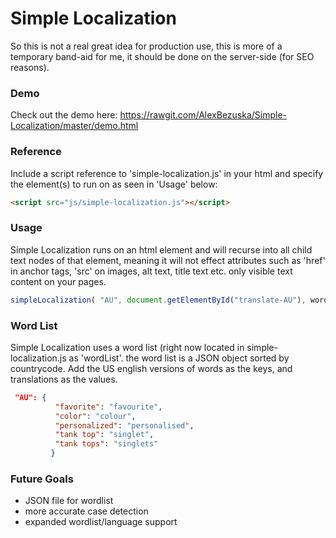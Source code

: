 Simple Localization
==================================================

So this is not a real great idea for production use, this is more of a temporary band-aid for me, it should be done on the server-side (for SEO reasons).


### Demo ###
Check out the demo here:
https://rawgit.com/AlexBezuska/Simple-Localization/master/demo.html

### Reference ###
Include a script reference to 'simple-localization.js' in your html and specify the element(s) to run on as seen in 'Usage' below:
```html
<script src="js/simple-localization.js"></script>
```
### Usage ###
Simple Localization runs on an html element and will recurse into all child text nodes of that element, meaning it will not effect attributes such as 'href' in anchor tags, 'src' on images, alt text, title text etc. only visible text content on your pages.
```js
simpleLocalization( "AU", document.getElementById("translate-AU"), wordList);
```


### Word List ###
Simple Localization uses a word list (right now located in simple-localization.js as 'wordList'.
the word list is a JSON object sorted by countrycode. Add the US english versions of words as the keys, and translations as the values.
```json
 "AU": {
          "favorite": "favourite",
          "color": "colour",
          "personalized": "personalised",
          "tank top": "singlet",
          "tank tops": "singlets"
         }
```
### Future Goals ###

+ JSON file for wordlist
+ more accurate case detection
+ expanded wordlist/language support
